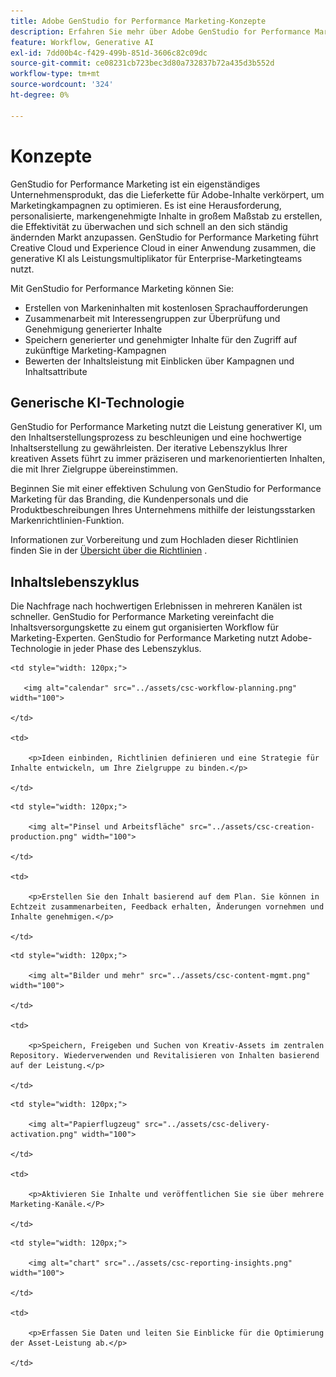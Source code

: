 ```yaml
---
title: Adobe GenStudio for Performance Marketing-Konzepte
description: Erfahren Sie mehr über Adobe GenStudio for Performance Marketing-Konzepte und -Terminologie.
feature: Workflow, Generative AI
exl-id: 7dd00b4c-f429-499b-851d-3606c82c09dc
source-git-commit: ce08231cb723bec3d80a732837b72a435d3b552d
workflow-type: tm+mt
source-wordcount: '324'
ht-degree: 0%

---
```


# Konzepte

GenStudio for Performance Marketing ist ein eigenständiges Unternehmensprodukt, das die Lieferkette für Adobe-Inhalte verkörpert, um Marketingkampagnen zu optimieren. Es ist eine Herausforderung, personalisierte, markengenehmigte Inhalte in großem Maßstab zu erstellen, die Effektivität zu überwachen und sich schnell an den sich ständig ändernden Markt anzupassen. GenStudio for Performance Marketing führt Creative Cloud und Experience Cloud in einer Anwendung zusammen, die generative KI als Leistungsmultiplikator für Enterprise-Marketingteams nutzt.

Mit GenStudio for Performance Marketing können Sie:

- Erstellen von Markeninhalten mit kostenlosen Sprachaufforderungen
- Zusammenarbeit mit Interessengruppen zur Überprüfung und Genehmigung generierter Inhalte
- Speichern generierter und genehmigter Inhalte für den Zugriff auf zukünftige Marketing-Kampagnen
- Bewerten der Inhaltsleistung mit Einblicken über Kampagnen und Inhaltsattribute

## Generische KI-Technologie

GenStudio for Performance Marketing nutzt die Leistung generativer KI, um den Inhaltserstellungsprozess zu beschleunigen und eine hochwertige Inhaltserstellung zu gewährleisten. Der iterative Lebenszyklus Ihrer kreativen Assets führt zu immer präziseren und markenorientierten Inhalten, die mit Ihrer Zielgruppe übereinstimmen.

Beginnen Sie mit einer effektiven Schulung von GenStudio for Performance Marketing für das Branding, die Kundenpersonals und die Produktbeschreibungen Ihres Unternehmens mithilfe der leistungsstarken Markenrichtlinien-Funktion.

Informationen zur Vorbereitung und zum Hochladen dieser Richtlinien finden Sie in der [Übersicht über die Richtlinien](../user-guide/guidelines/overview.md) .

## Inhaltslebenszyklus

Die Nachfrage nach hochwertigen Erlebnissen in mehreren Kanälen ist schneller. GenStudio for Performance Marketing vereinfacht die Inhaltsversorgungskette zu einem gut organisierten Workflow für Marketing-Experten. GenStudio for Performance Marketing nutzt Adobe-Technologie in jeder Phase des Lebenszyklus.

<table style="table-layout:fixed">

<tr style="border: 0;">

    <td style="width: 120px;">

       <img alt="calendar" src="../assets/csc-workflow-planning.png" width="100">

    </td>

    <td>

        <p>Ideen einbinden, Richtlinien definieren und eine Strategie für Inhalte entwickeln, um Ihre Zielgruppe zu binden.</p>

    </td>

</tr>

<tr style="border: 0;">

    <td style="width: 120px;">

        <img alt="Pinsel und Arbeitsfläche" src="../assets/csc-creation-production.png" width="100">

    </td>

    <td>

        <p>Erstellen Sie den Inhalt basierend auf dem Plan. Sie können in Echtzeit zusammenarbeiten, Feedback erhalten, Änderungen vornehmen und Inhalte genehmigen.</p>

    </td>

</tr>

<tr style="border: 0;">

    <td style="width: 120px;">

        <img alt="Bilder und mehr" src="../assets/csc-content-mgmt.png" width="100">

    </td>

    <td>

        <p>Speichern, Freigeben und Suchen von Kreativ-Assets im zentralen Repository. Wiederverwenden und Revitalisieren von Inhalten basierend auf der Leistung.</p>

    </td>

</tr>

<tr style="border: 0;">

    <td style="width: 120px;">

        <img alt="Papierflugzeug" src="../assets/csc-delivery-activation.png" width="100">

    </td>

    <td>

        <p>Aktivieren Sie Inhalte und veröffentlichen Sie sie über mehrere Marketing-Kanäle.</P>

    </td>

</tr>

<tr style="border: 0;">

    <td style="width: 120px;">

        <img alt="chart" src="../assets/csc-reporting-insights.png" width="100">

    </td>

    <td>

        <p>Erfassen Sie Daten und leiten Sie Einblicke für die Optimierung der Asset-Leistung ab.</p>

    </td>

</tr>

</table>

